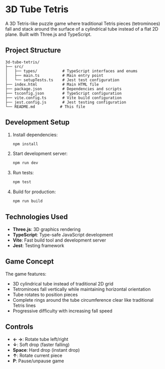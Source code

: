 # 3D Tube Tetris

A 3D Tetris-like puzzle game where traditional Tetris pieces (tetrominoes) fall and stack around the surface of a cylindrical tube instead of a flat 2D plane. Built with Three.js and TypeScript.

## Project Structure

```
3d-tube-tetris/
├── src/
│   ├── types/           # TypeScript interfaces and enums
│   ├── main.ts          # Main entry point
│   └── setupTests.ts    # Jest test configuration
├── index.html           # Main HTML file
├── package.json         # Dependencies and scripts
├── tsconfig.json        # TypeScript configuration
├── vite.config.ts       # Vite build configuration
├── jest.config.js       # Jest testing configuration
└── README.md           # This file
```

## Development Setup

1. Install dependencies:
   ```bash
   npm install
   ```

2. Start development server:
   ```bash
   npm run dev
   ```

3. Run tests:
   ```bash
   npm test
   ```

4. Build for production:
   ```bash
   npm run build
   ```

## Technologies Used

- **Three.js**: 3D graphics rendering
- **TypeScript**: Type-safe JavaScript development
- **Vite**: Fast build tool and development server
- **Jest**: Testing framework

## Game Concept

The game features:
- 3D cylindrical tube instead of traditional 2D grid
- Tetrominoes fall vertically while maintaining horizontal orientation
- Tube rotates to position pieces
- Complete rings around the tube circumference clear like traditional Tetris lines
- Progressive difficulty with increasing fall speed

## Controls

- **← →**: Rotate tube left/right
- **↓**: Soft drop (faster falling)
- **Space**: Hard drop (instant drop)
- **↑**: Rotate current piece
- **P**: Pause/unpause game